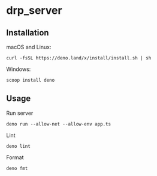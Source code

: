# drp_server

## Installation
macOS and Linux:
```console 
curl -fsSL https://deno.land/x/install/install.sh | sh
```
Windows:
```
scoop install deno
```

## Usage
Run server
```
deno run --allow-net --allow-env app.ts
```


Lint
```
deno lint
```

Format
```
deno fmt
```